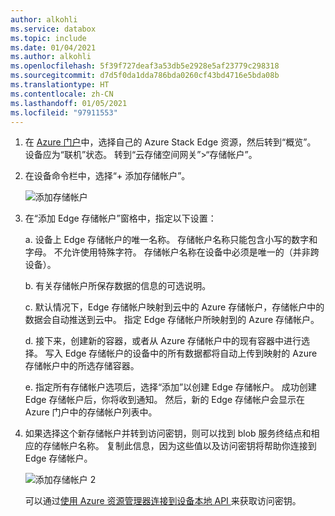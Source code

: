 ```yaml
---
author: alkohli
ms.service: databox
ms.topic: include
ms.date: 01/04/2021
ms.author: alkohli
ms.openlocfilehash: 5f39f727deaf3a53db5e2928e5af23779c298318
ms.sourcegitcommit: d7d5f0da1dda786bda0260cf43bd4716e5bda08b
ms.translationtype: HT
ms.contentlocale: zh-CN
ms.lasthandoff: 01/05/2021
ms.locfileid: "97911553"
---
```

1. 在 [Azure 门户](https://portal.azure.com/)中，选择自己的 Azure Stack Edge 资源，然后转到“概览”。  设备应为“联机”状态。 转到“云存储空间网关”>“存储帐户”。

2. 在设备命令栏中，选择“+ 添加存储帐户”。 

   ![添加存储帐户](media/azure-stack-edge-gateway-add-storage-account/add-storage-account-1.png)

3. 在“添加 Edge 存储帐户”窗格中，指定以下设置：

    a. 设备上 Edge 存储帐户的唯一名称。 存储帐户名称只能包含小写的数字和字母。 不允许使用特殊字符。 存储帐户名称在设备中必须是唯一的（并非跨设备）。

    b. 有关存储帐户所保存数据的信息的可选说明。  
    
    c. 默认情况下，Edge 存储帐户映射到云中的 Azure 存储帐户，存储帐户中的数据会自动推送到云中。 指定 Edge 存储帐户所映射到的 Azure 存储帐户。  

    d. 接下来，创建新的容器，或者从 Azure 存储帐户中的现有容器中进行选择。 写入 Edge 存储帐户的设备中的所有数据都将自动上传到映射的 Azure 存储帐户中的所选存储容器。

    <!--![Add a storage account](media/azure-stack-edge-gateway-add-storage-account/add-storage-account-2.png)-->

    e. 指定所有存储帐户选项后，选择“添加”以创建 Edge 存储帐户。 成功创建 Edge 存储帐户后，你将收到通知。 然后，新的 Edge 存储帐户会显示在 Azure 门户中的存储帐户列表中。 

    
4. 如果选择这个新存储帐户并转到访问密钥，则可以找到 blob 服务终结点和相应的存储帐户名称。 复制此信息，因为这些值以及访问密钥将帮助你连接到 Edge 存储帐户。

    ![添加存储帐户 2](media/azure-stack-edge-gateway-add-storage-account/add-storage-account-4.png)

    可以通过[使用 Azure 资源管理器连接到设备本地 API ](../articles/databox-online/azure-stack-edge-j-series-connect-resource-manager.md)来获取访问密钥。 
